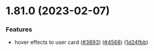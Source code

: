 # 1.81.0 (2023-02-07)


### Features

* hover effects to user card ([#3893](https://github.com/EddieHubCommunity/LinkFree/issues/3893)) ([#4568](https://github.com/EddieHubCommunity/LinkFree/issues/4568)) ([1d24fbb](https://github.com/EddieHubCommunity/LinkFree/commit/1d24fbb8375d32257f0c4f9a01e181ba569b6fd4))



